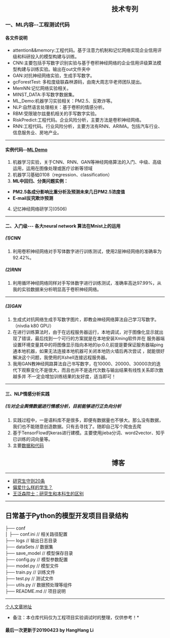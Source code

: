 ## &emsp;&emsp;&emsp;&emsp;&emsp;&emsp;&emsp;&emsp;&emsp;&emsp;&emsp;&emsp;&emsp;&emsp;&emsp;&emsp;技术专列
### 一、ML内容--工程测试代码
#### 各文件说明
- attention&&memory:工程代码。基于注意力机制和记忆网络实现企业信用评级和科研投入的模型构建与训练。  
- CNN:主要包括手写数字识别实验与基于卷积神经网络的企业信用评级算法模型构建与训练实验。输出在out文件夹中  
- GAN:对抗神经网络实验，生成手写数字。  
- gcForestTest: 多粒度级联森林源码，由南大周志华老师团队提出。  
- MemNN:记忆网络实验相关。  
- MINST_DATA:手写数字数据集。  
- ML_Demo:机器学习实验相关：PM2.5、反欺诈等。  
- NLP:自然语言处理相关：基于卷积的情感分析。  
- RBM:受限玻尔兹曼机相关的手写数字实验。  
- RiskPredict:工程代码。企业风险分析，主要方法是卷积神经网络。  
- RNN:工程代码。行业风险分析，主要方法有RNN、ARIMA。包括汽车行业、信息服务业、房地产业。  


***
#### 实例代码--[ML Demo](https://github.com/lihanghang/ML/)
1. 机器学习实验，关于CNN、RNN、GAN等神经网络算法的入门、中级、高级运用，运用在图像处理或医疗诊断等领域
2. 机器学习基础0108（regression、classification）
3. **ML中回归、分类问题实例：**
* **PM2.5各成分影响比重分析及预测未来几日PM2.5浓度值**
* **E-mail反究欺诈预测**
4. 记忆神经网络研学习(0506)
***
#### 二、入门级--- 各大neural network 算法在Mnist上的运用
##### (1)CNN
1. 利用卷积神经网络对手写体数字进行训练测试，使用2层神经网络的准确率为92.42%。

##### (2)RNN
1. 利用循环神经网络同样对手写体数字进行训练测试，准确率高达97.99%，从我的实验数据来分析明显高于卷积神经网络。
***
##### (3)GAN
1. 生成式对抗网络生成手写数字图片，即教会神经网络算法自己学习写数字。（nivdia k80 GPU）
2. 在进行训练算法时，由于在远程服务器运行，本地调试，对于图像化显示就出现了错误，最后找到一个可行的方案就是在本地安装Xming软件并在
服务器端设置环境变量其中的将图像显示指向本地的ip:0.0,前提是要保证服务器端ping通本地机器，如果无法连接本地机器可关闭本地防火墙后再次尝试
，就能很好解决这个问题，我使用的Xshell连接远程服务器。
3. 我用GAN教神经网路算法自己书写数字，在10000、20000、30000次的迭代下观察变化不是很大，而且也并不是迭代次数与输出结果有线性关系即次数越多并
不一定会增加训练结果的友好度，适当即可！

***
#### 三、NLP情感分析实践
##### (1)对企业舆情数据进行情感分析，目前能够进行正负向分析
1. 实践过程中，一是语料库不是很多，即便有数据量也不够大。那么没有数据，我们也不能随意创造数据。只有去寻找了。随即自己写个爬虫去爬
2. 基于TensorFlow的keras进行建模。主要使用jieba分词、word2vector、知乎已训练的词向量等。
3. 主要[数据和代码](https://github.com/lihanghang/ML/tree/master/NLP)

## &emsp;&emsp;&emsp;&emsp;&emsp;&emsp;&emsp;&emsp;&emsp;&emsp;&emsp;&emsp;&emsp;&emsp;&emsp;&emsp;博客
***
- [研究生守则20条](http://blog.sciencenet.cn/home.php?mod=space&uid=220220&do=blog&id=444499)
- [偏爱什么样的学生？](http://blog.sciencenet.cn/home.php?mod=space&uid=265898&do=blog&id=241678)
- [王泛森院士：研究生和本科生的区别](http://www.folo.cn/user1/18593/archives/2009/79758.html)
- - -
## 日常基于Python的模型开发项目目录结构
├── conf  
   │ ├── conf.ini  // 相关路径配置  
├── logs  // 输出日志目录  
├── dataSets  // 数据集  
├── save_model  // 模型保存目录  
├── config.py  // 模型参数配置  
├── model.py  // 模型文件  
├── train.py  // 训练文件  
├── test.py  // 测试文件  
├── utils.py  // 数据预处理等组件  
├── README.md  // 项目说明  

---
[个人文章地址](http://lihanghang.top)
* 备注：本仓库代码仅为工程项目实验调试时的整理，仅供参考！*
#### 最后一次更新于20190423  by HangHang Li 


